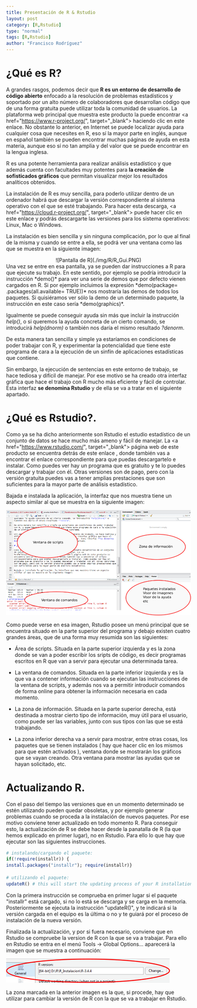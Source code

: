 ```yaml
---
title: Presentación de R & Rstudio
layout: post
category: [R,Rstudio]
type: "normal"
tags: [R,Rstudio]
author: "Francisco Rodríguez"
---
```


¿Qué es R?
==========

A grandes rasgos, podemos decir que **R es un entorno de desarrollo de código abierto** enfocado a la resolución de problemas estadísticos y soportado por un alto número de colaboradores que desarrollan código que de una forma gratuita puede utilizar toda la comunidad de usuarios. La plataforma web principal que muestra este producto la puede encontrar <a href="https://www.r-project.org/", target="_blank"> haciendo clic en este enlace</a>. No obstante lo anterior, en Internet se puede localizar ayuda para cualquier cosa que necesites en R, eso sí la mayor parte en inglés, aunque en español también se pueden encontrar muchas páginas de ayuda en esta materia, aunque eso sí no tan amplia y del valor que se puede encontrar en la lengua inglesa.

R es una potente herramienta para realizar análisis estadístico y que además cuenta con facultades muy potentes para **la creación de sofisticados gráficos** que permitan visualizar mejor los resultados analíticos obtenidos.

La instalación de R es muy sencilla, para poderlo utilizar dentro de un ordenador habrá que descargar la versión correspondiente al sistema operativo con el que se esté trabajando. Para hacer esta descarga, <a href="https://cloud.r-project.org/", target="_blank"> puede hacer clic en este enlace </a> y podrás descargarte las versiones para los sistema operativos: Linux, Mac o Windows.

La instalación es bien sencilla y sin ninguna complicación, por lo que al final de la misma y cuando se entre a ella, se podrá ver una ventana como las que se muestra en la siguiente imagen:
<center>
![Pantalla de R](./img/R/R_Gui.PNG)
</center>
Una vez se entre en esa pantalla, ya se pueden dar instrucciones a R para que ejecute su trabajo. En este sentido, por ejemplo se podría introducir la instrucción *demo()* para ver una serie de demos que por defecto vienen cargados en R. Si por ejemplo incluimos la expresión *demo(package= .packages(all.available= TRUE))* nos mostraría las demos de todos los paquetes. Si quisiéramos ver sólo la demo de un determinado paquete, la instrucción en este caso sería *demo(graphics)*.

Igualmente se puede conseguir ayuda sin más que incluir la instrucción *help()*, o si queremos la ayuda concreta de un cierto comando, se introducirá *help(dnorm)* o también nos daría el mismo resultado *?denorm*.

De esta manera tan sencilla y simple ya estaríamos en condiciones de poder trabajar con R, y experimentar la potencialidad que tiene este programa de cara a la ejecución de un sinfín de aplicaciones estadísticas que contiene.

Sin embargo, la ejecución de sentencias en este entorno de trabajo, se hace tediosa y difícil de manejar. Por ese motivo se ha creado otra interfaz gráfica que hace el trabajo con R mucho más eficiente y fácil de controlar. Esta interfaz **se denomina Rstudio** y de ella se va a tratar en el siguiente apartado.

¿Qué es Rstudio?.
=================

Como ya se ha dicho anteriormente son Rstudio el estudio estadístico de un conjunto de datos se hace mucho más ameno y fácil de manejar. La <a href="https://www.rstudio.com/", target="_blank"> página web de este producto se encuentra detrás de este enlace </a>, donde también vas a encontrar el enlace correspondiente para que puedas descargartelo e instalar. Como puedes ver hay un programa que es gratuito y te lo puedes descargar y trabajar con él. Otras versiones son de pago, pero con la versión gratuita puedes vas a tener amplias prestaciones que son suficientes para la mayor parte de análisis estadístico.

Bajada e instalada la aplicación, la interfaz que nos muestra tiene un aspecto similar al que se muestra en la siguiente imagen:

![Rstudio GUI](./img/R/Rstudio_Gui.PNG)

Como puede verse en esa imagen, Rstudio posee un menú principal que se encuentra situado en la parte superior del programa y debajo existen cuatro grandes áreas, que de una forma muy resumida son las siguientes:

-   Área de scripts. Situada en la parte superior izquierda y es la zona donde se van a poder escribir los sripts de código, es decir programas escritos en R que van a servir para ejecutar una determinada tarea.

-   La ventana de comandos. Situada en la parte inferior izquierda y es la que va a contener información cuando se ejecutan las instrucciones de la ventana de scripts, y además nos va a permitir introducir comandos de forma online para obtener la información necesaria en cada momento.

-   La zona de información. Situada en la parte superior derecha, está destinada a mostrar cierto tipo de información, muy útil para el usuario, como puede ser las variables, junto con sus tipos con las que se está trabajando.

-   La zona inferior derecha va a servir para mostrar, entre otras cosas, los paquetes que se tienen instalados ( hay que hacer clic en los mismos para que estén activados ), ventana donde se mostrarán los gráficos que se vayan creando. Otra ventana para mostrar las ayudas que se hayan solicitado, etc.

Actualizando R.
===============

Con el paso del tiempo las versiones que en un momento determinado se estén utilizando pueden quedar obsoletas, y por ejemplo generar problemas cuando se proceda a la instalación de nuevos paquetes. Por ese motivo conviene tener actualizado en todo momento R. Para conseguir esto, la actualización de R se debe hacer desde la panatalla de R (la que hemos explicado en primer lugar), no en Rstudio. Para ello lo que hay que ejecutar son las siguientes instrucciones.

``` r
# instalando/cargando el paquete:
if(!require(installr)) {
install.packages("installr"); require(installr)} 
 
# utilizando el paquete:
updateR() # this will start the updating process of your R installation.  It will check for newer versions, and if one is available, will guide you through the decisions you'd need to make.
```

Con la primera instrucción se comprueba en primer lugar si el paquete "installr" está cargado, si no lo está se descarga y se carga en la memoria. Posteriormente se ejecuta la instrucción "updateR()", y te indicará si la versión cargada en el equipo es la última o no y te guiará por el proceso de instalación de la nueva versión.

Finalizada la actualización, y por si fuera necesario, conviene que en Rstudio se compruebe la version de R con la que se va a trabajar. Para ello en Rstudio se entra en el menú Tools -&gt; Global Options... aparecerá la imagen que se muestra a continuación:

![actualizar versión de R](./img/R/Actualizar.PNG)

La zona marcada en la anterior imagen es la que, si procede, hay que utilizar para cambiar la versión de R con la que se va a trabajar en Rstudio.